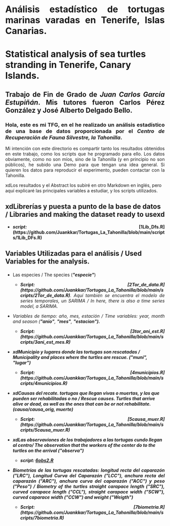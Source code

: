 # <p align='justify'><strong>Análisis estadístico de tortugas marinas varadas en Tenerife, Islas Canarias.
# Statistical analysis of sea turtles stranding in Tenerife, Canary Islands.</strong>

## <p align='justify'><strong>Trabajo de Fin de Grado de *Juan Carlos García Estupiñán*. Mis tutores fueron Carlos Pérez González y José Alberto Delgado Bello.</strong>

### <p align='justify'>Hola, este es mi TFG, en el he realizado un análisis estadístico de una base de datos proporcionada por el <em>Centro de Recuperación de Fauna Silvestre, la Tahonilla</em>.</p>

<p align='justify'>Mi intención con este directorio es compartir tanto los resultados obtenidos en este trabajo, como los scripts que he programado para ello. Los datos obviamente, como no son míos, sino de la Tahonilla (y en principio no son públicos), he subido una Demo para que tengan una idea general. Si quieren los datos para reproducir el experimento, pueden contactar con la Tahonilla.</p>

xdLos resultados y el Abstract los subiré en otro Markdown en inglés, pero aquí explicaré las principales variables a estudiar, y los scripts utilizados.</p>

## xdLibrerías y puesta a punto de la base de datos / Libraries and making the dataset ready to usexd

* <p align='justify'><strong><em>script:</strong></em> <strong>[1Lib_Dfs.R](https://github.com/Juankkar/Tortugas_La_Tahonilla/blob/main/scripts/1Lib_DFs.R)</strong>

## Variables Utilizadas para el análisis / Used Variables for the analysis.</p>

* <p align='justify'>Las especies / The species (<strong><em>"especie"</strong></em>)</p>

    * <p align='justify'><strong><em>Script:</strong><em> <strong>[2Tor_de_data.R](https://github.com/Juankkar/Tortugas_La_Tahonilla/blob/main/scripts/2Tor_de_data.R)</strong>. Aquí también se encuentra el modelo de series temporales, un SARIMA / In here, there is also a time series model, a SARIMA.</p>

* <p align='justify'>Variables de tiempo: año, mes, estación / Time variables: year, month and season (<strong><em>"anio"</strong></em>, <strong><em>"mes"</strong></em>, <strong><em>"estacion"<strong><em>).</p>

    * <p align='justify'><strong><em>Script:</strong></em> <strong>[3tor_ani_est.R](https://github.com/Juankkar/Tortugas_La_Tahonilla/blob/main/scripts/3ani_est_mes.R)</strong></p>

* xdMunicipio y lugares donde las tortugas son rescatadas / Municipality and places where the turtles are rescue. (<strong><em>"muni"</strong></em>, <strong><em>"lugar"</strong></em>)</p>

    * <p align='justify'><strong><em>Script:</strong></em> <strong>[4municipios.R](https://github.com/Juankkar/Tortugas_La_Tahonilla/blob/main/scripts/4municipios.R)</strong></p>

* xdCausas del recate. tortugas que llegan vivas o muertas, y las que pueden ser rehabilitadas o no / Rescue causes. Turtles that arrive alive or dead, as well as the ones that can be or not rehabilitate. (<strong><em>causa/causa_orig</strong></em>, <strong><em>muerte</strong></em>)</p>

    * <p align='justify'><strong><em>Script:</strong></em> <strong>[5causa_muer.R](https://github.com/Juankkar/Tortugas_La_Tahonilla/blob/main/scripts/5causa_muer.R)</strong>

* xdLas observaviones de los trabajadores a las tortugas cundo llegan al centro/ The observation that the workers of the center do to the turtles on the arrival (<strong><em>"observa"</strong></em>)</p>

    * <strong><em>script:</strong></em> <strong>[6obs2.R](https://github.com/Juankkar/Tortugas_La_Tahonilla/blob/main/scripts/6obs2.R)</strong></p>

* <p align='justify'>Biometrías de las tortugas rescatadas: longitud recta del caparazón (<strong><em>"LRC"</strong></em>), Longitud Curva del Caparazón (<strong><em>"LCC"</strong></em>), anchura recta del caparazón (<strong><em>"ARC"</strong></em>), anchura curva del caparazón (<strong><em>"ACC"</strong></em>) y peso (<strong><em>"Peso"</strong></em>) / Biometry of the turtles straight carapace length (<strong><em>"SRC"</strong></em>), curved carapace length (<strong><em>"CCL"</strong></em>), straight carapace width (<strong><em>"SCW"</strong></em>), curved caparace width (<strong><em>"CCW"</strong></em>) and weight (<strong><em>"Weigth"</strong></em>)</p>

    * <p align='justify'><strong><em>Script:</strong></em> <strong>[7biometria.R](https://github.com/Juankkar/Tortugas_La_Tahonilla/blob/main/scripts/7biometria.R)</strong></p>


